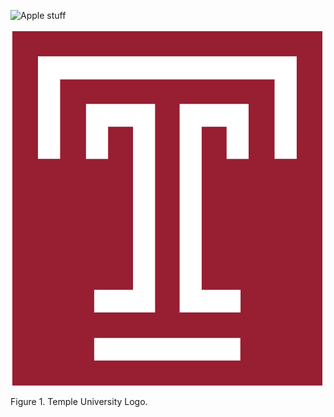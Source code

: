 
![Apple stuff](https://cdn.vox-cdn.com/thumbor/ybvEwMx9bFwkhvvqhwuB9p_t_fY=/0x0:2040x1360/920x613/filters:focal(857x517:1183x843):format(webp)/cdn.vox-cdn.com/uploads/chorus_image/image/69319479/acastro_180604_1777_apple_wwdc_0002.0.jpg)


<!-- Inserting images with local files -->



![Temple University Logo](https://github.com/cjhelst/Modules/blob/main/images/800px-Temple_T_logo.svg.png)
<figcaption> Figure 1. Temple University Logo. </figcaption>

</figure>
